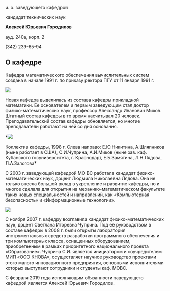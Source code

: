 и. о. заведующего кафедрой
   

 кандидат технических наук
   

**Алексей Юрьевич Городилов** 
  

 ауд. 240а, корп. 2
   

 (342) 239-65-94
   


  
О кафедре
---------------------------------------------------------------------------------------------------------------------------------------




 Кафедра математического обеспечения вычислительных систем создана в начале 1991 г. по приказу ректора ПГУ от 11 января 1991 г.
   

  

![](http://www.psu.ru/files/images/fakultety/mechanics/mikov.jpg)
  

 Новая кафедра выделилась из состава кафедры прикладной математики. Ее основателем и первым заведующим стал доктор физико-математических наук, профессор Александр Иванович Миков. Штатный состав кафедры в то время насчитывал 20 человек. Преподавательский состав кафедры обновляется, но многие преподаватели работают на ней со дня основания.
   

  

  

  

  

  


*![](http://www.psu.ru/files/images/fakultety/mechanics/foto1.jpg)
  

 Коллектив кафедры, 1998 г. Слева направо: Е.Ю.Никитина, А.Шляпников (ныне работает в США), С.И.Чуприна, А.И.Миков (ныне зав. каф. Кубанского госуниверситета, г. Краснодар), Е.Б.Замятина, Л.Н.Лядова, Л.А.Залогова* 



 С 2003 г. заведующей кафедрой МО ВС работала кандидат физико-математических наук, доцент Людмила Николаевна Лядова. Она не только внесла большой вклад в укрепление и развитие кафедры, но и многое сделала для открытия на механико-математическом факультете таких новых специальностей и направлений, как «Компьютерная безопасность» и «Информационные технологии».
   

  

![](http://www.psu.ru/files/images/fakultety/mechanics/chuprina2.jpg)
  

 С ноября 2007 г. кафедру возглавила кандидат физико-математических наук, доцент Светлана Игоревна Чуприна. Под её руководством в составе кафедры в 2008 г. были открыты лаборатория инструментальных средств разработки программного обеспечения и три компьютерных класса, оснащенных оборудованием, приобретенным в рамках приоритетного национального проекта «Образование». Чуприна С.И. является инициатором и соучредителем МИП «ООО КНОВА», осуществляет научное руководство проектами этого малого инновационного предприятия, основными исполнителями которых выступают сотрудники и студенты каф. МОВС.
   

  

  

  

 С февраля 2019 года исполняющим обязанности заведующего кафедрой является Алексей Юрьевич Городилов.
   


